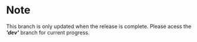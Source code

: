 # Note

This branch is only updated when the release is complete. Please acess the ***'dev'*** branch for current progress.
